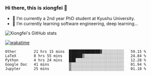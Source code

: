 ### Hi there, this is xiongfei 👋


- 🔭 I’m currently a 2nd year PhD student at Kyushu University.
- 🌱 I’m currently learning software engineering, deep learning...

<!--
**Toma62299781/Toma62299781** is a ✨ _special_ ✨ repository because its `README.md` (this file) appears on your GitHub profile.
Here are some ideas to get you started:
-->

![Xiongfei's GitHub stats](https://github-readme-stats.vercel.app/api?username=Toma62299781)


[![wakatime](https://wakatime.com/badge/user/9e8d5516-d162-43e7-9563-87295d455a71.svg)](https://wakatime.com/@9e8d5516-d162-43e7-9563-87295d455a71)

<!--START_SECTION:waka-->
```text
Other        21 hrs 15 mins  ██████████████▓░░░░░░░░░░   59.15 % 
LaTeX        8 hrs 55 mins   ██████▒░░░░░░░░░░░░░░░░░░   24.84 % 
Python       4 hrs 24 mins   ███░░░░░░░░░░░░░░░░░░░░░░   12.28 % 
Google Doc   41 mins         ▒░░░░░░░░░░░░░░░░░░░░░░░░   01.94 % 
Jupyter      25 mins         ▒░░░░░░░░░░░░░░░░░░░░░░░░   01.18 % 
```
<!--END_SECTION:waka-->

